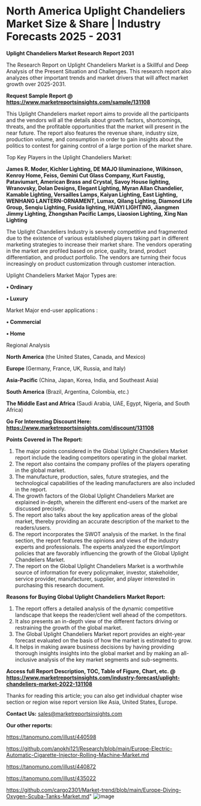 # North America Uplight Chandeliers Market Size & Share | Industry Forecasts 2025 - 2031

<strong>Uplight Chandeliers Market Research Report 2031</strong>

The Research Report on Uplight Chandeliers Market is a Skillful and Deep Analysis of the Present Situation and Challenges. This research report also analyzes other important trends and market drivers that will affect market growth over 2025-2031.

<strong>Request Sample Report @ <a href=https://www.marketreportsinsights.com/sample/131108>https://www.marketreportsinsights.com/sample/131108</a></strong>

This Uplight Chandeliers market report aims to provide all the participants and the vendors will all the details about growth factors, shortcomings, threats, and the profitable opportunities that the market will present in the near future. The report also features the revenue share, industry size, production volume, and consumption in order to gain insights about the politics to contest for gaining control of a large portion of the market share.

Top Key Players in the Uplight Chandeliers Market:

<strong>James R. Moder, Kichler Lighting, DE MAJO Iiluminazione, Wilkinson, Kenroy Home, Feiss, Gemini Cut Glass Company, Kurt Faustig, Pataviumart, American Brass and Crystal, Savoy House lighting, Wranovsky, Dolan Designs, Elegant Lighting, Myran Allan Chandelier, Kamable Lighting, Versailles Lamps, Kaiyan Lighting, East Lighting, WENHANG LANTERN-ORNAMENT, Lumax, Qilang Lighting, Diamond Life Group, Senqiu Lighting, Fusida lighting, HUAYI LIGHTING, Jiangmen Jimmy Lighting, Zhongshan Pacific Lamps, Liaosion Lighting, Xing Nan Lighting</strong>

The Uplight Chandeliers Industry is severely competitive and fragmented due to the existence of various established players taking part in different marketing strategies to increase their market share. The vendors operating in the market are profiled based on price, quality, brand, product differentiation, and product portfolio. The vendors are turning their focus increasingly on product customization through customer interaction.

Uplight Chandeliers Market Major Types are:

<strong>• Ordinary

• Luxury</strong>

Market Major end-user applications :

<strong>• Commercial

• Home</strong>

Regional Analysis

</u><strong><b>North America</b></strong> (the United States, Canada, and Mexico)

<strong><b>Europe </b></strong>(Germany, France, UK, Russia, and Italy)

<strong><b>Asia-Pacific</b></strong> (China, Japan, Korea, India, and Southeast Asia)

<strong><b>South America</b></strong> (Brazil, Argentina, Colombia, etc.)

<strong><b>The Middle East and Africa</b></strong> (Saudi Arabia, UAE, Egypt, Nigeria, and South Africa)

<strong>Go For Interesting Discount Here: <a href=https://www.marketreportsinsights.com/discount/131108>https://www.marketreportsinsights.com/discount/131108</a></strong>

<strong>Points Covered in The Report:</strong>
<ol>
  <li>The major points considered in the Global Uplight Chandeliers Market report include the leading competitors operating in the global market.</li>
  <li>The report also contains the company profiles of the players operating in the global market.</li>
  <li>The manufacture, production, sales, future strategies, and the technological capabilities of the leading manufacturers are also included in the report.</li>
  <li>The growth factors of the Global Uplight Chandeliers Market are explained in-depth, wherein the different end-users of the market are discussed precisely.</li>
  <li>The report also talks about the key application areas of the global market, thereby providing an accurate description of the market to the readers/users.</li>
  <li>The report incorporates the SWOT analysis of the market. In the final section, the report features the opinions and views of the industry experts and professionals. The experts analyzed the export/import policies that are favorably influencing the growth of the Global Uplight Chandeliers Market.</li>
  <li>The report on the Global Uplight Chandeliers Market is a worthwhile source of information for every policymaker, investor, stakeholder, service provider, manufacturer, supplier, and player interested in purchasing this research document.</li>
</ol>
<strong>Reasons for Buying Global Uplight Chandeliers Market Report:</strong>

<ol>
  <li>The report offers a detailed analysis of the dynamic competitive landscape that keeps the reader/client well ahead of the competitors.</li>
  <li>It also presents an in-depth view of the different factors driving or restraining the growth of the global market.</li>
  <li>The Global Uplight Chandeliers Market report provides an eight-year forecast evaluated on the basis of how the market is estimated to grow.</li>
  <li>It helps in making aware business decisions by having providing thorough insights insights into the global market and by making an all-inclusive analysis of the key market segments and sub-segments.</li>
</ol>
<strong>Access full Report Description, TOC, Table of Figure, Chart, etc. @ <a href=https://www.marketreportsinsights.com/industry-forecast/uplight-chandeliers-market-2022-131108>https://www.marketreportsinsights.com/industry-forecast/uplight-chandeliers-market-2022-131108</a></strong>


Thanks for reading this article; you can also get individual chapter wise section or region wise report version like Asia, United States, Europe.

<strong>Contact Us:</strong>
sales@marketreportsinsights.com

<strong>Our other reports:</strong>

<a href=https://tanomuno.com/illust/440598>https://tanomuno.com/illust/440598</a>

<a href=https://github.com/anokhi121/Research/blob/main/Europe-Electric-Automatic-Cigarette-Injector-Rolling-Machine-Market.md>https://github.com/anokhi121/Research/blob/main/Europe-Electric-Automatic-Cigarette-Injector-Rolling-Machine-Market.md</a>

<a href=https://tanomuno.com/illust/440872>https://tanomuno.com/illust/440872</a>

<a href=https://tanomuno.com/illust/435022>https://tanomuno.com/illust/435022</a>

<a href=https://github.com/cargo2301/Market-trend/blob/main/Europe-Diving-Oxygen-Scuba-Tanks-Market.md>https://github.com/cargo2301/Market-trend/blob/main/Europe-Diving-Oxygen-Scuba-Tanks-Market.md</a>"
![image](https://github.com/user-attachments/assets/f3d3e402-40dc-4909-b75d-6c148a8972b0)
